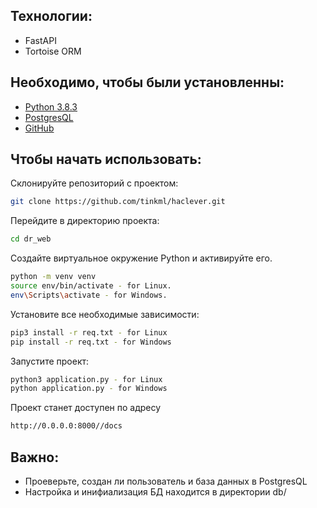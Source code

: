 ## Технологии:
- FastAPI
- Tortoise ORM

## Необходимо, чтобы были установленны:
- <a href="https://www.python.org/downloads/">Python 3.8.3</a>
- <a href="https://www.postgresql.org/download/">PostgresQL</a>
- <a href="https://github.com/">GitHub</a>

## Чтобы начать использовать:
Склонируйте репозиторий с проектом:
```sh
git clone https://github.com/tinkml/haclever.git
```

Перейдите в директорию проекта:
```sh
cd dr_web
```

Создайте виртуальное окружение Python и активируйте его.
```sh
python -m venv venv
source env/bin/activate - for Linux.
env\Scripts\activate - for Windows.
```

Установите все необходимые зависимости:
```sh
pip3 install -r req.txt - for Linux
pip install -r req.txt - for Windows
```

Запустите проект:
```sh
python3 application.py - for Linux
python application.py - for Windows
```


Проект станет доступен по адресу 
```sh
http://0.0.0.0:8000//docs
```

## Важно:
- Проеверьте, создан ли пользователь и база данных в PostgresQL
- Настройка и инифиализация БД находится в директории db/
